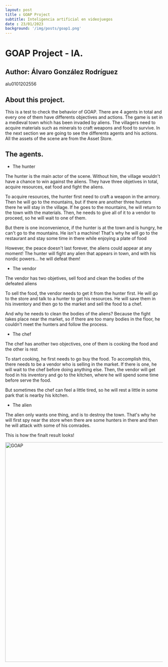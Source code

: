 ```yaml
---
layout: post
title : GOAP Project
subtitle: Inteligencia artificial en videojuegos
date : 23/01/2023
background: '/img/posts/goap1.png'
---
```


# GOAP Project - IA.
## Author: Álvaro González Rodríguez
alu0101202556

## About this project.
<p>This is a test to check the behavior of GOAP. There are 4 agents in total and every one of them have differents objectives and actions. The game is set in a medieval town which has been invaded by aliens. The villagers need to acquire materials such as minerals to craft weapons and food to survive. In the next section we are going to see the differents agents and his actions. All the assets of the scene are from the Asset Store.</p>

## The agents.

 * The hunter

<p>The hunter is the main actor of the scene. Without him, the village wouldn't have a chance to win against the aliens. They have three objetives in total, acquire resources, eat food and fight the aliens.</p>
<p>To acquire resources, the hunter first need to craft a weapon in the armory. Then he will go to the mountains, but if there are another three hunters there he will stay in the village. If he goes to the mountains, he will return to the town with the materials. Then, he needs to give all of it to a vendor to proceed, so he will wait to one of them.</p>
<p>But there is one inconvenience, if the hunter is at the town and is hungry, he can't go to the mountains. He isn't a machine! That's why he will go to the restaurant and stay some time in there while enjoying a plate of food</p>
<p>However, the peace doesn't last forever, the aliens could appear at any moment! The hunter will fight any alien that appears in town, and with his nordic powers... he will defeat them!</p>

 * The vendor
 
<p>The vendor has two objetives, sell food and clean the bodies of the defeated aliens</p>
<p>To sell the food, the vendor needs to get it from the hunter first. He will go to the store and talk to a hunter to get his resources. He will save them in his inventory and then go to the market and sell the food to a chef.</p>
<p>And why he needs to clean the bodies of the aliens? Because the fight takes place near the market, so if there are too many bodies in the floor, he couldn't meet the hunters and follow the process.</p>

 * The chef

<p>The chef has another two objectives, one of them is cooking the food and the other is rest</p>
<p>To start cooking, he first needs to go buy the food. To accomplish this, there needs to be a vendor who is selling in the market. If there is one, he will wait to the chef before doing anything else. Then, the vendor will get food in his inventory and go to the kitchen, where he will spend some time before serve the food.</p>
<p>But sometimes the chef can feel a little tired, so he will rest a little in some park that is nearby his kitchen.</p>

 * The alien

<p>The alien only wants one thing, and is to destroy the town. That's why he will first spy near the store when there are some hunters in there and then he will attack with some of his comrades.</p>

<p>This is how the finalt result looks!</p>

<img src="/img/posts/example.gif" alt="GOAP" width="700"/>